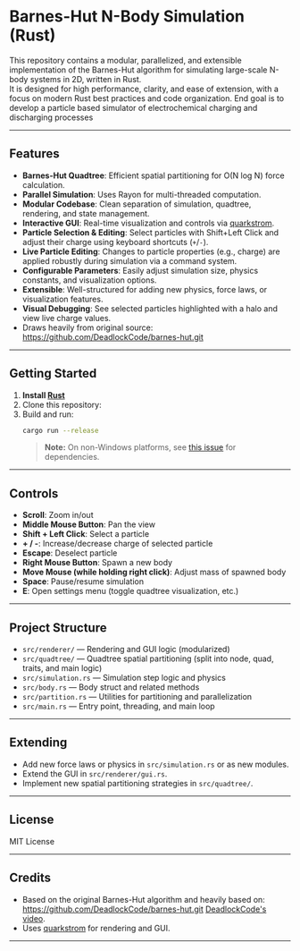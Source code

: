 # Barnes-Hut N-Body Simulation (Rust)

This repository contains a modular, parallelized, and extensible implementation of the Barnes-Hut algorithm for simulating large-scale N-body systems in 2D, written in Rust.  
It is designed for high performance, clarity, and ease of extension, with a focus on modern Rust best practices and code organization.
End goal is to develop a particle based simulator of electrochemical charging and discharging processes

---

## Features

- **Barnes-Hut Quadtree**: Efficient spatial partitioning for O(N log N) force calculation.
- **Parallel Simulation**: Uses Rayon for multi-threaded computation.
- **Modular Codebase**: Clean separation of simulation, quadtree, rendering, and state management.
- **Interactive GUI**: Real-time visualization and controls via [quarkstrom](https://github.com/DeadlockCode/quarkstrom).
- **Particle Selection & Editing**: Select particles with Shift+Left Click and adjust their charge using keyboard shortcuts (`+`/`-`).
- **Live Particle Editing**: Changes to particle properties (e.g., charge) are applied robustly during simulation via a command system.
- **Configurable Parameters**: Easily adjust simulation size, physics constants, and visualization options.
- **Extensible**: Well-structured for adding new physics, force laws, or visualization features.
- **Visual Debugging**: See selected particles highlighted with a halo and view live charge values.
- Draws heavily from original source: https://github.com/DeadlockCode/barnes-hut.git

---

## Getting Started

1. **Install [Rust](https://www.rust-lang.org/tools/install)**
2. Clone this repository:
3. Build and run:
   ```sh
   cargo run --release
   ```
   > **Note:** On non-Windows platforms, see [this issue](https://github.com/DeadlockCode/n-body/issues/1) for dependencies.

---

## Controls

- **Scroll**: Zoom in/out
- **Middle Mouse Button**: Pan the view
- **Shift + Left Click**: Select a particle
- **+ / -**: Increase/decrease charge of selected particle
- **Escape**: Deselect particle
- **Right Mouse Button**: Spawn a new body
- **Move Mouse (while holding right click)**: Adjust mass of spawned body
- **Space**: Pause/resume simulation
- **E**: Open settings menu (toggle quadtree visualization, etc.)

---

## Project Structure

- `src/renderer/` — Rendering and GUI logic (modularized)
- `src/quadtree/` — Quadtree spatial partitioning (split into node, quad, traits, and main logic)
- `src/simulation.rs` — Simulation step logic and physics
- `src/body.rs` — Body struct and related methods
- `src/partition.rs` — Utilities for partitioning and parallelization
- `src/main.rs` — Entry point, threading, and main loop

---

## Extending

- Add new force laws or physics in `src/simulation.rs` or as new modules.
- Extend the GUI in `src/renderer/gui.rs`.
- Implement new spatial partitioning strategies in `src/quadtree/`.

---

## License

MIT License

---

## Credits

- Based on the original Barnes-Hut algorithm and heavily based on: https://github.com/DeadlockCode/barnes-hut.git [DeadlockCode's video](https://youtu.be/nZHjD3cI-EU).
- Uses [quarkstrom](https://github.com/DeadlockCode/quarkstrom) for rendering and GUI.

---